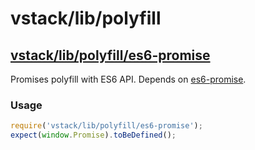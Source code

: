 # vstack/lib/polyfill

## [vstack/lib/polyfill/es6-promise]

Promises polyfill with ES6 API. Depends on [es6-promise].

### Usage

```js
require('vstack/lib/polyfill/es6-promise');
expect(window.Promise).toBeDefined();
```


[vstack/lib/polyfill/es6-promise]: https://github.com/vslinko/vstack/blob/master/lib/polyfill/es6-promise.js
[es6-promise]: https://www.npmjs.org/package/es6-promise
